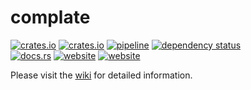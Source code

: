 # complate

[![crates.io](https://img.shields.io/crates/v/complate.svg)](https://crates.io/crates/complate)
[![crates.io](https://img.shields.io/crates/d/complate?label=crates.io%20downloads)](https://crates.io/crates/complate)
[![pipeline](https://github.com/replicadse/complate/workflows/pipeline/badge.svg)](https://github.com/replicadse/complate/actions?query=workflow%3Apipeline)
[![dependency status](https://deps.rs/repo/github/replicadse/complate/status.svg)](https://deps.rs/repo/github/replicadse/complate)\
[![docs.rs](https://img.shields.io/badge/docs.rs-latest-blue)](https://docs.rs/crate/complate/latest)
[![website](https://img.shields.io/badge/home-GitHub-blue)](https://github.com/replicadse/complate)
[![website](https://img.shields.io/badge/website-GitHub-blue)](https://replicadse.github.io/complate)

Please visit the [wiki](https://replicadse.github.io/complate) for detailed information.


<!-- cargo-sync-readme start -->


<!-- cargo-sync-readme end -->
